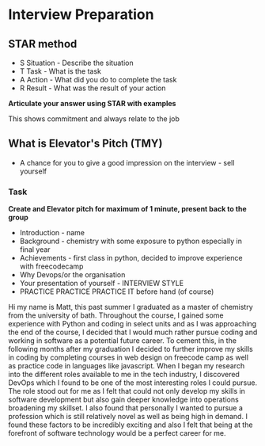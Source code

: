 # Interview Preparation
## STAR method

- S  Situation - Describe the situation 
- T  Task - What is the task
- A  Action - What did you do to complete the task 
- R  Result - What was the result of your action

**Articulate your answer using STAR with examples**

This shows commitment and always relate to the job

## What is Elevator's Pitch (TMY)
- A chance for you to give a good impression on the interview - sell yourself 

### Task
**Create and Elevator pitch for maximum of 1 minute, present back to the group**

- Introduction - name
- Background - chemistry with some exposure to python especially in final year
- Achievements - first class in python, decided to improve experience with freecodecamp
- Why Devops/or the organisation 
- Your presentation of yourself - INTERVIEW STYLE
- PRACTICE PRACTICE PRACTICE IT before hand (of course)

Hi my name is Matt, this past summer I graduated as a master of chemistry from the university of bath. Throughout the course, I 
gained some experience with Python and coding in select units and as I was approaching the end of the course, I decided that I would 
much rather pursue coding and working in software as a potential future career. To cement this, in the following months after my 
graduation I decided to further improve my skills in coding by completing courses in web design on freecode camp as well as practice 
code in languages like javascript. When I began my research into the different roles available to me in the tech industry, 
I discovered DevOps which I found to be one of the most interesting roles I could pursue. The role stood out for me as I felt that 
could not only develop my skills in software development but also gain deeper knowledge into operations broadening my skillset. 
I also found that personally I wanted to pursue a profession which is still relatively novel as well as being high in demand. 
I found these factors to be incredibly exciting and also I felt that being at the forefront of software technology would be a 
perfect career for me.    
 
